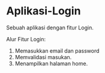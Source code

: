 # Aplikasi-Login
Sebuah aplikasi dengan fitur Login.

Alur Fitur Login:
1. Memasukkan email dan password
2. Memvalidasi masukan.
3. Menampilkan halaman home.
